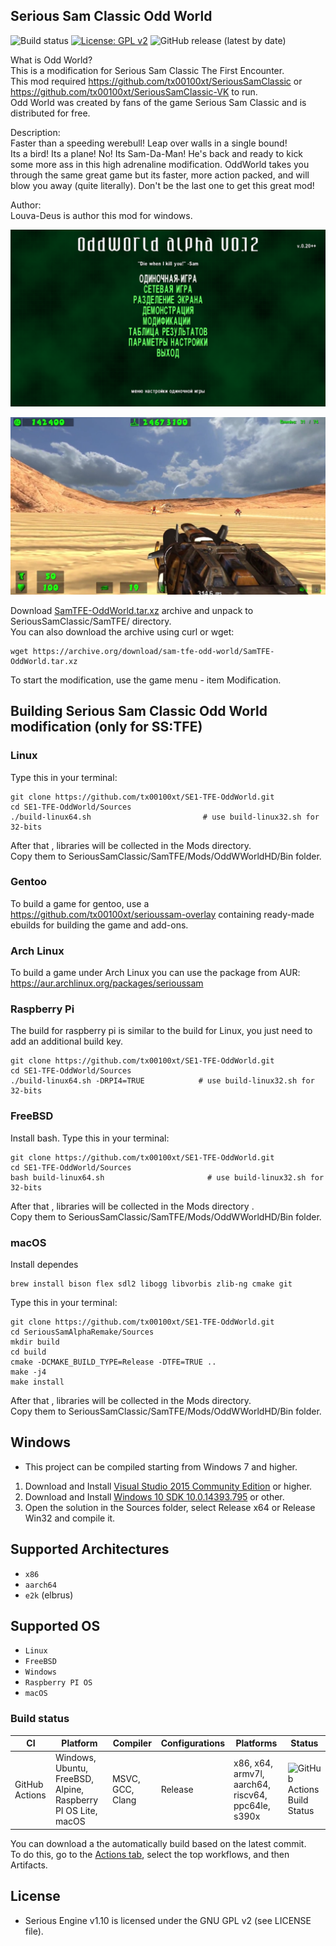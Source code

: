 ## Serious Sam Classic Odd World
![Build status](https://github.com/tx00100xt/SE1-TFE-OddWorld/actions/workflows/cibuild.yml/badge.svg)
[![License: GPL v2](https://img.shields.io/badge/License-GPL_v2-blue.svg)](https://www.gnu.org/licenses/old-licenses/gpl-2.0.en.html)
![GitHub release (latest by date)](https://img.shields.io/github/v/release/tx00100xt/SE1-TFE-OddWorld)

What is Odd World?  
This is a modification for Serious Sam Classic The First Encounter.  
This mod required https://github.com/tx00100xt/SeriousSamClassic or https://github.com/tx00100xt/SeriousSamClassic-VK to run.  
Odd World was created by fans of the game Serious Sam Classic and is distributed for free.    

Description:  
Faster than a speeding werebull!
Leap over walls in a single bound!  
Its a bird! Its a plane! No! Its Sam-Da-Man! He's back and ready to kick some more ass in this high adrenaline modification.
OddWorld takes you through the same great game but its faster, more action packed, and will blow you away (quite literally).
Don't be the last one to get this great mod!    

Author:  
Louva-Deus is author this mod for windows.  

![OW1](https://raw.githubusercontent.com/tx00100xt/SE1-TFE-OddWorld/main/Images/oddworld-1.png)

![OW2](https://raw.githubusercontent.com/tx00100xt/SE1-TFE-OddWorld/main/Images/oddworld-2.png)


Download [SamTFE-OddWorld.tar.xz] archive and unpack to  SeriousSamClassic/SamTFE/ directory.  
You can also download the archive using curl or wget:
```
wget https://archive.org/download/sam-tfe-odd-world/SamTFE-OddWorld.tar.xz
```
To start the modification, use the game menu - item Modification.

Building Serious Sam Classic Odd World modification (only for SS:TFE)
---------------------------------------------------------------------

### Linux

Type this in your terminal:

```
git clone https://github.com/tx00100xt/SE1-TFE-OddWorld.git
cd SE1-TFE-OddWorld/Sources
./build-linux64.sh           	           # use build-linux32.sh for 32-bits
```
After that , libraries will be collected in the Mods directory.   
Copy them to SeriousSamClassic/SamTFE/Mods/OddWWorldHD/Bin folder.

### Gentoo

To build a game for gentoo, use a https://github.com/tx00100xt/serioussam-overlay containing ready-made ebuilds for building the game and add-ons.

### Arch Linux

To build a game under Arch Linux you can use the package from AUR: https://aur.archlinux.org/packages/serioussam

### Raspberry Pi

The build for raspberry pi is similar to the build for Linux, you just need to add an additional build key.

```
git clone https://github.com/tx00100xt/SE1-TFE-OddWorld.git
cd SE1-TFE-OddWorld/Sources
./build-linux64.sh -DRPI4=TRUE	          # use build-linux32.sh for 32-bits
```
### FreeBSD

Install bash. 
Type this in your terminal:

```
git clone https://github.com/tx00100xt/SE1-TFE-OddWorld.git
cd SE1-TFE-OddWorld/Sources
bash build-linux64.sh	                    # use build-linux32.sh for 32-bits
```
After that , libraries will be collected in the Mods directory .   
Copy them to SeriousSamClassic/SamTFE/Mods/OddWWorldHD/Bin folder.

### macOS

Install dependes
```
brew install bison flex sdl2 libogg libvorbis zlib-ng cmake git
```
Type this in your terminal:
```
git clone https://github.com/tx00100xt/SE1-TFE-OddWorld.git
cd SeriousSamAlphaRemake/Sources
mkdir build
cd build
cmake -DCMAKE_BUILD_TYPE=Release -DTFE=TRUE ..
make -j4
make install
```
After that , libraries will be collected in the Mods directory.   
Copy them to SeriousSamClassic/SamTFE/Mods/OddWWorldHD/Bin folder.

Windows
-------
* This project can be compiled starting from Windows 7 and higher.

1. Download and Install [Visual Studio 2015 Community Edition] or higher.
2. Download and Install [Windows 10 SDK 10.0.14393.795] or other.
3. Open the solution in the Sources folder, select Release x64 or Release Win32 and compile it.

Supported Architectures
----------------------
* `x86`
* `aarch64`
* `e2k` (elbrus)

Supported OS
-----------
* `Linux`
* `FreeBSD`
* `Windows`
* `Raspberry PI OS`
* `macOS`

### Build status
|CI|Platform|Compiler|Configurations|Platforms|Status|
|---|---|---|---|---|---|
|GitHub Actions|Windows, Ubuntu, FreeBSD, Alpine, Raspberry PI OS Lite, macOS|MSVC, GCC, Clang|Release|x86, x64, armv7l, aarch64, riscv64, ppc64le, s390x|![GitHub Actions Build Status](https://github.com/tx00100xt/SE1-TFE-OddWorld/actions/workflows/cibuild.yml/badge.svg)

You can download a the automatically build based on the latest commit.  
To do this, go to the [Actions tab], select the top workflows, and then Artifacts.

License
-------

* Serious Engine v1.10 is licensed under the GNU GPL v2 (see LICENSE file).


[SamTFE-OddWorld.tar.xz]: https://drive.google.com/file/d/1--64DLKgQPY4rTcVtMftPM4eWtaAk6xn/view?usp=sharing "Serious Sam Classic OddWorld Mod"
[Visual Studio 2015 Community Edition]: https://go.microsoft.com/fwlink/?LinkId=615448&clcid=0x409 "Visual Studio 2015 Community Edition"
[Windows 10 SDK 10.0.14393.795]: https://go.microsoft.com/fwlink/p/?LinkId=838916 "Windows 10 SDK 10.0.14393.795"
[Actions tab]: https://github.com/tx00100xt/SE1-TFE-OddWorld/actions "Download Artifacts"
